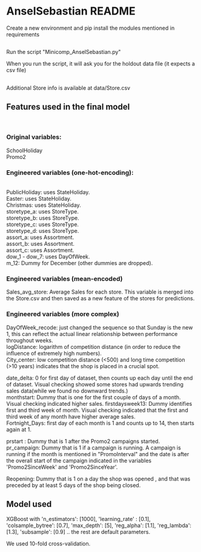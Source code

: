 # AnselSebastian README

Create a new environment and pip install the modules mentioned in requirements<br/>

##
Run the script "Minicomp_AnselSebastian.py"<br/>

When you run the script, it will ask you for the holdout data file (it expects a csv file)<br/>

##
Additional Store info is available at data/Store.csv<br/>


## Features used in the final model
<br/>

### Original variables:
SchoolHoliday <br>
Promo2


### Engineered variables (one-hot-encoding):<br/>
<br/>
PublicHoliday:          uses StateHoliday. <br/>
Easter:                uses StateHoliday. <br/>
Christmas:             uses StateHoliday. <br/>
storetype_a:           uses StoreType. <br/>
storetype_b:           uses StoreType. <br/>
storetype_c:           uses StoreType. <br/>
storetype_d:           uses StoreType. <br/>
assort_a:              uses Assortment. <br/>
assort_b:              uses Assortment. <br/>
assort_c:              uses Assortment. <br/>
dow_1 - dow_7:         uses DayOfWeek. <br/>
m_12:                 Dummy for December (other dummies are dropped). <br/>


### Engineered variables (mean-encoded)<br/>
Sales_avg_store:       Average Sales for each store. This variable is merged into the Store.csv and then saved as a new feature of the stores for predictions. <br/>

### Engineered variables (more complex)<br/>
DayOfWeek_recode:       just changed the sequence so that Sunday is the new 1, this can reflect the actual linear relationship between performance throughout weeks. <br/>
logDistance:           logarithm of competition distance (in order to reduce the influence of extremely high numbers). <br/>
City_center:            low competition distance (<500) and long time competition (>10 years) indicates that the shop is placed in a crucial spot. <br/>


date_delta:            0 for first day of dataset, then counts up each day until the end of dataset. Visual checking showed some stores had upwards trending sales data(while we found no downward trends.)<br/>
monthstart:          Dummy that is one for the first couple of days of a month. Visual checking indicated higher sales.
firstdaysweek13:       Dummy identifies first and third week of month. Visual checking indicated that the first and third week of any month have higher average sales. <br/>
Fortnight_Days:        first day of each month is 1 and counts up to 14, then starts again at 1. <br/>


prstart :              Dummy that is 1 after the Promo2 campaigns started. <br/>
pr_campaign:          Dummy that is 1 if a campaign is running. A campaign is running if the month is mentioned in "PromoInterval" and the date is
                        after the overall start of the campaign indicated in the variables 'Promo2SinceWeek' and 'Promo2SinceYear'. <br/>
                       
Reopening:          Dummy that is 1 on a day the shop was opened , and that was preceded by at least 5 days of the shop being closed. <br/>

## Model used

XGBoost with
    'n_estimators': [1000],
    'learning_rate' : [0.1],
    'colsample_bytree': [0.7],
    'max_depth': [5],
    'reg_alpha': [1.1],
    'reg_lambda': [1.3],
    'subsample': [0.9]
.. the rest are default parameters.

We used 10-fold cross-validation.



